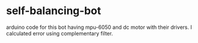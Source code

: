 # self-balancing-bot
arduino code for this bot having mpu-6050 and dc motor with their drivers. 
I calculated error using complementary filter.

